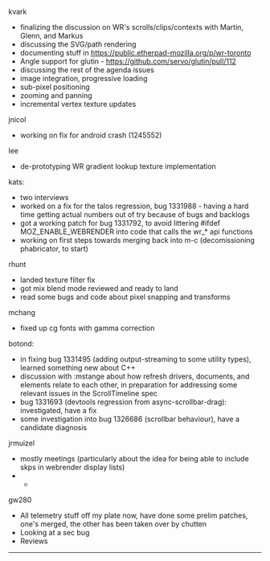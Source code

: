 kvark
* finalizing the discussion on WR's scrolls/clips/contexts with Martin, Glenn, and Markus
* discussing the SVG/path rendering
* documenting stuff in https://public.etherpad-mozilla.org/p/wr-toronto
* Angle support for glutin - https://github.com/servo/glutin/pull/112
* discussing the rest of the agenda issues
* image integration, progressive loading
* sub-pixel positioning
* zooming and panning
* incremental vertex texture updates



jnicol
* working on fix for android crash (1245552)



lee
* de-prototyping WR gradient lookup texture implementation



kats:
* two interviews
* worked on a fix for the talos regression, bug 1331988 - having a hard time getting actual numbers out of try because of bugs and backlogs
* got a working patch for bug 1331792, to avoid littering #ifdef MOZ_ENABLE_WEBRENDER into code that calls the wr_* api functions
* working on first steps towards merging back into m-c (decomissioning phabricator, to start)



rhunt
* landed texture filter fix
* got mix blend mode reviewed and ready to land
* read some bugs and code about pixel snapping and transforms



mchang
* fixed up cg fonts with gamma correction



botond:
* in fixing bug 1331495 (adding output-streaming to some utility types), learned something new about C++ 
* discussion with :mstange about how refresh drivers, documents, and elements relate to each other, in preparation for addressing some relevant issues in the ScrollTimeline spec 
* bug 1331693 (devtools regression from async-scrollbar-drag): investigated, have a fix 
* some investigation into bug 1326686 (scrollbar behaviour), have a candidate diagnosis



jrmuizel
* mostly meetings (particularly about the idea for being able to include skps in webrender display lists)
* * 


gw280
* All telemetry stuff off my plate now, have done some prelim patches, one's merged, the other has been taken over by chutten
* Looking at a sec bug
* Reviews

________________


